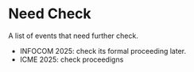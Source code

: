 # Need Check

A list of events that need further check. 

- INFOCOM 2025: check its formal proceeding later.
- ICME 2025: check proceedigns

